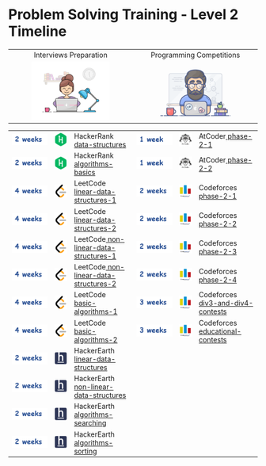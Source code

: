 # Problem Solving Training - Level 2 Timeline

<!-- <a href="/level-2/Timeline.md"><img width="100%" src="/logos/level-2-timeline.png"></img></a> -->

<table>
    <tbody>
        <tr>
<td align="center" width="50%">Interviews Preparation</td>
<td align="center" width="50%">Programming Competitions</td>
        </tr>
        <tr>
<td align="center" width="50%"><a href="/level-2/Timeline.md"><img src="/logos/type1.gif" width="66%"></img></a></td>
<td align="center" width="50%"><a href="/level-2/Timeline.md"><img src="/logos/type2.gif" width="66%"></img></a></td>
        </tr>
    </tbody>
</table>
<table>
    <tbody>
        <tr>
<td align="left" width="17%"><a href="/level-2/Timeline.md"><img src="/logos/2-weeks.png"></img></a></td>
<td              width="8%"><a href="/level-2/hackerrank/data-structures"><img src="/logos/hackerrank.png"></img></a></td>
<td align="left" width="25%">HackerRank<a href="/level-2/hackerrank/data-structures"> data-structures</a></td>
<td align="left" width="17%"><a href="/level-2/Timeline.md"><img src="/logos/1-week.png"></img></a></td>
<td              width="8%"><a href="/level-2/atcoder/phase-2-1"><img src="/logos/atcoder.png"></img></a></td>
<td align="left" width="25%">AtCoder<a href="/level-2/atcoder/phase-2-1"> phase-2-1</a></td>
        </tr>
        <tr>
<td align="left" width="17%"><a href="/level-2/Timeline.md"><img src="/logos/2-weeks.png"></img></a></td>
<td              width="8%"><a href="/level-2/hackerrank/algorithms-basics"><img src="/logos/hackerrank.png"></img></a></td>
<td align="left" width="25%">HackerRank<a href="/level-2/hackerrank/algorithms-basics"> algorithms-basics</a></td>
<td align="left" width="17%"><a href="/level-2/Timeline.md"><img src="/logos/1-week.png"></img></a></td>
<td              width="8%"><a href="/level-2/atcoder/phase-2-2"><img src="/logos/atcoder.png"></img></a></td>
<td align="left" width="25%">AtCoder<a href="/level-2/atcoder/phase-2-2"> phase-2-2</a></td>
        </tr>
        <tr>
<td align="left" width="17%"><a href="/level-2/Timeline.md"><img src="/logos/4-weeks.png"></img></a></td>
<td              width="8%"><a href="/level-2/leetcode/linear-data-structures-1"><img src="/logos/leetcode.png"></img></a></td>
<td align="left" width="25%">LeetCode<a href="/level-2/leetcode/linear-data-structures-1"> linear-data-structures-1</a></td>
<td align="left" width="17%"><a href="/level-2/Timeline.md"><img src="/logos/2-weeks.png"></img></a></td>
<td              width="8%"><a href="/level-2/codeforces/phase-2-1"><img src="/logos/codeforces.png"></img></a></td>
<td align="left" width="25%">Codeforces<a href="/level-2/codeforces/phase-2-1"> phase-2-1</a></td>
        </tr>
        <tr>
<td align="left" width="17%"><a href="/level-2/Timeline.md"><img src="/logos/4-weeks.png"></img></a></td>
<td              width="8%"><a href="/level-2/leetcode/linear-data-structures-2"><img src="/logos/leetcode.png"></img></a></td>
<td align="left" width="25%">LeetCode<a href="/level-2/leetcode/linear-data-structures-2"> linear-data-structures-2</a></td>
<td align="left" width="17%"><a href="/level-2/Timeline.md"><img src="/logos/2-weeks.png"></img></a></td>
<td              width="8%"><a href="/level-2/codeforces/phase-2-2"><img src="/logos/codeforces.png"></img></a></td>
<td align="left" width="25%">Codeforces<a href="/level-2/codeforces/phase-2-2"> phase-2-2</a></td>
        </tr>
        <tr>
<td align="left" width="17%"><a href="/level-2/Timeline.md"><img src="/logos/4-weeks.png"></img></a></td>
<td              width="8%"><a href="/level-2/leetcode/non-linear-data-structures-1"><img src="/logos/leetcode.png"></img></a></td>
<td align="left" width="25%">LeetCode<a href="/level-2/leetcode/non-linear-data-structures-1"> non-linear-data-structures-1</a></td>
<td align="left" width="17%"><a href="/level-2/Timeline.md"><img src="/logos/2-weeks.png"></img></a></td>
<td              width="8%"><a href="/level-2/codeforces/phase-2-3"><img src="/logos/codeforces.png"></img></a></td>
<td align="left" width="25%">Codeforces<a href="/level-2/codeforces/phase-2-3"> phase-2-3</a></td>
        </tr>
        <tr>
<td align="left" width="17%"><a href="/level-2/Timeline.md"><img src="/logos/4-weeks.png"></img></a></td>
<td              width="8%"><a href="/level-2/leetcode/non-linear-data-structures-2"><img src="/logos/leetcode.png"></img></a></td>
<td align="left" width="25%">LeetCode<a href="/level-2/leetcode/non-linear-data-structures-2"> non-linear-data-structures-2</a></td>
<td align="left" width="17%"><a href="/level-2/Timeline.md"><img src="/logos/2-weeks.png"></img></a></td>
<td              width="8%"><a href="/level-2/codeforces/phase-2-4"><img src="/logos/codeforces.png"></img></a></td>
<td align="left" width="25%">Codeforces<a href="/level-2/codeforces/phase-2-4"> phase-2-4</a></td>
        </tr>
        <tr>
<td align="left" width="17%"><a href="/level-2/Timeline.md"><img src="/logos/4-weeks.png"></img></a></td>
<td              width="8%"><a href="/level-2/leetcode/basic-algorithms-1"><img src="/logos/leetcode.png"></img></a></td>
<td align="left" width="25%">LeetCode<a href="/level-2/leetcode/basic-algorithms-1"> basic-algorithms-1</a></td>
<td align="left" width="17%"><a href="/level-2/Timeline.md"><img src="/logos/3-weeks.png"></img></a></td>
<td              width="8%"><a href="/level-2/codeforces/div3-div4-contests"><img src="/logos/codeforces.png"></img></a></td>
<td align="left" width="25%">Codeforces<a href="/level-2/codeforces/div3-div4-contests"> div3-and-div4-contests</a></td>
        </tr>
        <tr>
<td align="left" width="17%"><a href="/level-2/Timeline.md"><img src="/logos/4-weeks.png"></img></a></td>
<td              width="8%"><a href="/level-2/leetcode/basic-algorithms-2"><img src="/logos/leetcode.png"></img></a></td>
<td align="left" width="25%">LeetCode<a href="/level-2/leetcode/basic-algorithms-2"> basic-algorithms-2</a></td>
<td align="left" width="17%"><a href="/level-2/Timeline.md"><img src="/logos/3-weeks.png"></img></a></td>
<td              width="8%"><a href="/level-2/codeforces/educational-contests"><img src="/logos/codeforces.png"></img></a></td>
<td align="left" width="25%">Codeforces<a href="/level-2/codeforces/educational-contests"> educational-contests</a></td>
        </tr>
        <tr>
<td align="left" width="17%"><a href="/level-2/Timeline.md"><img src="/logos/2-weeks.png"></img></a></td>
<td              width="8%"><a href="/level-2/hackerearth/linear-data-structures"><img src="/logos/hackerearth.png"></img></a></td>
<td align="left" width="25%">HackerEarth<a href="/level-2/hackerearth/linear-data-structures"> linear-data-structures</a></td>
<td></td>
<td></td>
<td></td>
        </tr>
        <tr>
<td align="left" width="17%"><a href="/level-2/Timeline.md"><img src="/logos/2-weeks.png"></img></a></td>
<td              width="8%"><a href="/level-2/hackerearth/non-linear-data-structures"><img src="/logos/hackerearth.png"></img></a></td>
<td align="left" width="25%">HackerEarth<a href="/level-2/hackerearth/non-linear-data-structures"> non-linear-data-structures</a></td>
<td></td>
<td></td>
<td></td>
        </tr>
        <tr>
<td align="left" width="17%"><a href="/level-2/Timeline.md"><img src="/logos/2-weeks.png"></img></a></td>
<td              width="8%"><a href="/level-2/hackerearth/algorithms-searching"><img src="/logos/hackerearth.png"></img></a></td>
<td align="left" width="25%">HackerEarth<a href="/level-2/hackerearth/algorithms-searching"> algorithms-searching</a></td>
<td></td>
<td></td>
<td></td>
        </tr>
        <tr>
<td align="left" width="17%"><a href="/level-2/Timeline.md"><img src="/logos/2-weeks.png"></img></a></td>
<td              width="8%"><a href="/level-2/hackerearth/algorithms-sorting"><img src="/logos/hackerearth.png"></img></a></td>
<td align="left" width="25%">HackerEarth<a href="/level-2/hackerearth/algorithms-sorting"> algorithms-sorting</a></td>
<td></td>
<td></td>
<td></td>
        </tr>
    </tbody>
</table>
